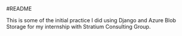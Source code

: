 #README

This is some of the initial practice I did using Django and Azure Blob Storage for my internship with Stratium Consulting Group.
